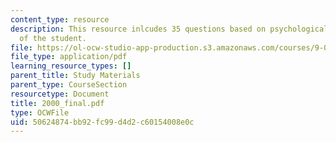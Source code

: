 ```yaml
---
content_type: resource
description: This resource inlcudes 35 questions based on psychological understanding
  of the student.
file: https://ol-ocw-studio-app-production.s3.amazonaws.com/courses/9-00-introduction-to-psychology-fall-2004/50624874bb92fc99d4d2c60154008e0c_2000_final.pdf
file_type: application/pdf
learning_resource_types: []
parent_title: Study Materials
parent_type: CourseSection
resourcetype: Document
title: 2000_final.pdf
type: OCWFile
uid: 50624874-bb92-fc99-d4d2-c60154008e0c
---
```

